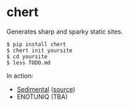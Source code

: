 chert
=====

Generates sharp and sparky static sites.

```
$ pip install chert
$ chert init yoursite
$ cd yoursite
$ less TODO.md
```

In action:

* [Sedimental](http://sedimental.org) ([source](https://github.com/mahmoud/sedimental))
* ENOTUNIQ (TBA)
